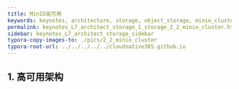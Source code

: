 ```yaml
---
title: MinIO高可用
keywords: keynotes, architecture, storage, object_storage, minio_cluster
permalink: keynotes_L7_architect_storage_1_storage_2_2_minio_cluster.html
sidebar: keynotes_L7_architect_storage_sidebar
typora-copy-images-to: ./pics/2_2_minio_cluster
typora-root-url: ../../../../../cloudnative365.github.io
---
```


## 1. 高可用架构



